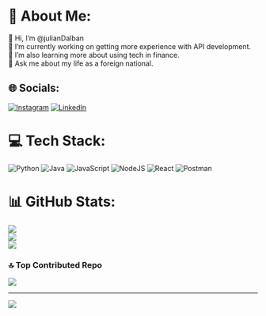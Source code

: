 # 💫 About Me:
👋 Hi, I’m @julianDalban<br>🔭 I’m currently working on getting more experience with API development.<br>🌱 I’m also learning more about using tech in finance.<br>💬 Ask me about my life as a foreign national.


## 🌐 Socials:
[![Instagram](https://img.shields.io/badge/Instagram-%23E4405F.svg?logo=Instagram&logoColor=white)](https://instagram.com/julian_dalban) [![LinkedIn](https://img.shields.io/badge/LinkedIn-%230077B5.svg?logo=linkedin&logoColor=white)](https://linkedin.com/in/julian-dalban) 

# 💻 Tech Stack:
![Python](https://img.shields.io/badge/python-3670A0?style=for-the-badge&logo=python&logoColor=ffdd54) ![Java](https://img.shields.io/badge/java-%23ED8B00.svg?style=for-the-badge&logo=openjdk&logoColor=white) ![JavaScript](https://img.shields.io/badge/javascript-%23323330.svg?style=for-the-badge&logo=javascript&logoColor=%23F7DF1E) ![NodeJS](https://img.shields.io/badge/node.js-6DA55F?style=for-the-badge&logo=node.js&logoColor=white) ![React](https://img.shields.io/badge/react-%2320232a.svg?style=for-the-badge&logo=react&logoColor=%2361DAFB) ![Postman](https://img.shields.io/badge/Postman-FF6C37?style=for-the-badge&logo=postman&logoColor=white)
# 📊 GitHub Stats:
![](https://github-readme-stats.vercel.app/api?username=julianDalban&theme=maroongold&hide_border=false&include_all_commits=false&count_private=false)<br/>
![](https://github-readme-streak-stats.herokuapp.com/?user=julianDalban&theme=maroongold&hide_border=false)<br/>
![](https://github-readme-stats.vercel.app/api/top-langs/?username=julianDalban&theme=maroongold&hide_border=false&include_all_commits=false&count_private=false&layout=compact)

### 🔝 Top Contributed Repo
![](https://github-contributor-stats.vercel.app/api?username=julianDalban&limit=5&theme=maroongold&combine_all_yearly_contributions=true)

---
[![](https://visitcount.itsvg.in/api?id=julianDalban&icon=5&color=7)](https://visitcount.itsvg.in)

<!-- Proudly created with GPRM ( https://gprm.itsvg.in ) -->
<!---
julianDalban/julianDalban is a ✨ special ✨ repository because its `README.md` (this file) appears on your GitHub profile.
You can click the Preview link to take a look at your changes.
--->
